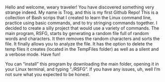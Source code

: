 Hello and welcome, weary traveler! You have discovered something very strange indeed. My name is Trog, and this is my first Github Repo! 
This is a collection of Bash scrips that I created to learn the Linux command line, practice using basic commands, and to try stringing commands together. I decided to create a silly project that would use a variety of commands. 
The main program, RSFG, starts by generating a random file full of random words and characters. It then removes the random characters and sorts the file. It finally allows you to analyze the file. It has the option to delete the temp files it creates (located in the TempFiles folder) as well as a silent and a verbose mode. Have fun!

You can “install” this program by downloading the main folder, opening it in your Linux terminal, and typing “./RSFG”.
If you have any issues, uh, well I’m not sure what you expected to be honest. 
